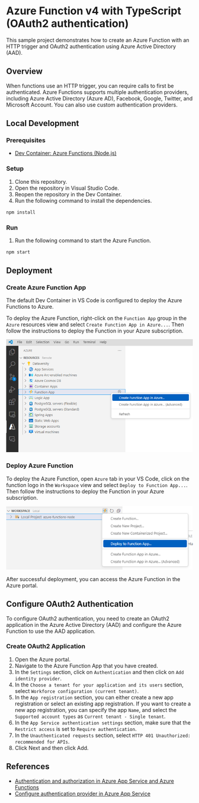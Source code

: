 # Azure Function v4 with TypeScript (OAuth2 authentication)

This sample project demonstrates how to create an Azure Function with an HTTP trigger and OAuth2 authentication using Azure Active Directory (AAD).

## Overview

When functions use an HTTP trigger, you can require calls to first be authenticated. Azure Functions supports multiple authentication providers, including Azure Active Directory (Azure AD), Facebook, Google, Twitter, and Microsoft Account. You can also use custom authentication providers. 



## Local Development

### Prerequisites

- [Dev Container: Azure Functions (Node.js)](https://code.visualstudio.com/docs/devcontainers/containers)

### Setup

1. Clone this repository.
2. Open the repository in Visual Studio Code.
3. Reopen the repository in the Dev Container.
4. Run the following command to install the dependencies.

```bash
npm install
```

### Run

1. Run the following command to start the Azure Function.

```bash
npm start
```

## Deployment

### Create Azure Function App

The default Dev Container in VS Code is configured to deploy the Azure Functions to Azure. 

To deploy the Azure Function, right-click on the `Function App` group in the `Azure` resources view and select `Create Function App in Azure...`. Then follow the instructions to deploy the Function in your Azure subscription.

![alt text](/doc/.attachments/vscode-create-function-app.png)

### Deploy Azure Function

To deploy the Azure Function, open `Azure` tab in your VS Code,
click on the function logo in the `Workspace` view and select `Deploy to Function App...`. Then follow the instructions to deploy the Function in your Azure subscription.

![alt text](/doc/.attachments/vscode-deploy-function-app.png)

After successful deployment, you can access the Azure Function in the Azure portal. 

## Configure OAuth2 Authentication

To configure OAuth2 authentication, you need to create an OAuth2 application in the Azure Active Directory (AAD) and configure the Azure Function to use the AAD application.

### Create OAuth2 Application

1. Open the Azure portal.
2. Navigate to the Azure Function App that you have created.
3. In the `Settings` section, click on `Authentication` and then click on `Add identity provider`.
4. In the `Choose a tenant for your application and its users` section, select `Workforce configuration (current tenant)`.
5. In the `App registration` section, you can either create a new app registration or select an existing app registration. If you want to create a new app registration, you can specify the app `Name`, and select the `Supported account types` as `Current tenant - Single tenant`.
6. In the `App Service authentication settings` section, make sure that the `Restrict access` is set to `Require authentication`.
7. In the `Unauthenticated requests` section, select `HTTP 401 Unauthorized: recommended for APIs`.
8. Click Next and then click Add.

## References

- [Authentication and authorization in Azure App Service and Azure Functions](https://learn.microsoft.com/en-us/azure/app-service/overview-authentication-authorization)
- [Configure authentication provider in Azure App Service](https://learn.microsoft.com/en-us/azure/app-service/configure-authentication-provider-aad?tabs=workforce-tenant)

